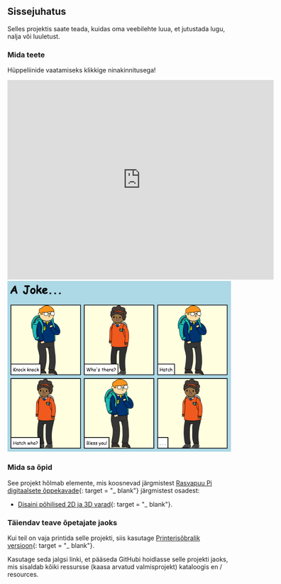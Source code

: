 ## Sissejuhatus

Selles projektis saate teada, kuidas oma veebilehte luua, et jutustada lugu, nalja või luuletust.

### Mida teete

Hüppeliinide vaatamiseks klikkige ninakinnitusega!

<div class="trinket">
  <iframe src="https://trinket.io/embed/html/c8afdef912?outputOnly=true&start=result" width="600" height="450" frameborder="0" marginwidth="0" marginheight="0" allowfullscreen>
  </iframe>
  <img src="images/story-final.png">
</div>

### Mida sa õpid

See projekt hõlmab elemente, mis koosnevad järgmistest [Rasvapuu Pi digitaalsete õppekavade](http://rpf.io/curriculum){: target = "_ blank"} järgmistest osadest:

+ [Disaini põhilised 2D ja 3D varad](https://www.raspberrypi.org/curriculum/design/creator){: target = "_ blank"}.

### Täiendav teave õpetajate jaoks

Kui teil on vaja printida selle projekti, siis kasutage [Printerisõbralik versioon](https://projects.raspberrypi.org/en/projects/tell-a-story/print){: target = "_ blank"}.

Kasutage seda jalgsi linki, et pääseda GitHubi hoidlasse selle projekti jaoks, mis sisaldab kõiki ressursse (kaasa arvatud valmisprojekt) kataloogis en / resources.